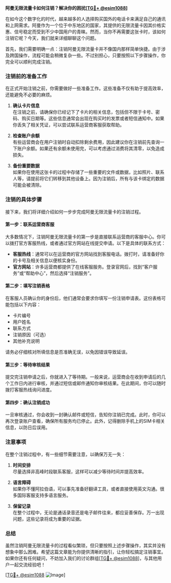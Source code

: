 **阿曼无限流量卡如何注销？解决你的困扰[[TG💪+ @esim1088](https://t.me/s/esim1088)]**

在如今这个数字化的时代，越来越多的人选择购买国外的电话卡来满足自己的通讯和上网需求。阿曼作为一个位于中东地区的国家，其提供的无限流量卡因其价格实惠、信号稳定而受到不少中国用户的青睐。然而，当你不再需要这张卡时，该如何注销它呢？今天，我们就来详细聊聊这个问题。

首先，我们需要明确一点：注销阿曼无限流量卡并不像国内那样简单快捷。由于涉及跨国操作，流程可能会稍微复杂一些。不过别担心，只要按照以下步骤操作，你完全可以顺利完成注销。

### 注销前的准备工作

在正式开始注销之前，你需要做好一些准备工作。这些准备不仅有助于提高效率，还能避免不必要的麻烦。

1. **确认卡片信息**  
   在注销之前，请确保你已经记下了卡片的相关信息，包括但不限于卡号、密码、购买日期等。这些信息通常会出现在购买时的发票或者短信通知中。如果你丢失了相关凭证，可以尝试联系运营商客服获取帮助。

2. **检查账户余额**  
   有些运营商会在用户注销时自动扣除剩余费用，因此建议你在注销前先查询一下账户余额。如果还有余额未使用完，可以考虑通过消费将其清零，以免造成损失。

3. **备份重要数据**  
   如果你在使用这张卡的过程中存储了一些重要的文件或数据，比如照片、联系人等，请提前将它们转移到其他设备上。因为注销后，所有与该卡绑定的数据可能会被清除。

### 注销的具体步骤

接下来，我们将详细介绍如何一步步完成阿曼无限流量卡的注销过程。

#### 第一步：联系运营商客服

大多数情况下，注销阿曼无限流量卡的第一步是直接联系运营商的客服中心。你可以拨打官方客服热线，或者通过官方网站在线提交申请。以下是具体的联系方式：

- **客服热线**：通常可以在运营商的官方网站找到客服电话。拨打时，请准备好你的卡号及相关信息以便核实身份。
- **官方网站**：许多运营商都提供了在线客服服务。登录官网后，找到“客户服务”或“帮助中心”，然后选择“注销服务”。

#### 第二步：填写注销表格

在客服人员确认你的身份后，他们通常会要求你填写一份注销申请表。这份表格可能包括以下内容：

- 卡片编号
- 用户姓名
- 联系方式
- 注销原因（可选）
- 其他补充说明

请务必仔细核对所填信息是否准确无误，以免因错误导致延误。

#### 第三步：等待审核结果

提交完注销申请之后，你就进入了等待期。一般来说，运营商会在收到申请后的几个工作日内进行审核，并通过短信或邮件通知你审核结果。在此期间，你可以随时拨打客服热线询问进度。

#### 第四步：确认注销成功

一旦审核通过，你会收到一封确认邮件或短信，告知你注销已完成。此时，你可以再次登录账户查看，确保所有服务均已停止。此外，记得删除手机上的SIM卡相关信息，以防日后误用。

### 注意事项

在整个注销过程中，有一些细节需要注意，以确保万无一失：

1. **时间安排**  
   尽量选择非高峰时段联系客服，这样可以减少等待时间并提高效率。

2. **语言障碍**  
   如果你不懂阿拉伯语，可以事先准备好翻译工具，或者直接使用英文沟通。很多国际客服支持多语言服务。

3. **保留记录**  
   在整个过程中，无论是通话录音还是电子邮件往来，都应妥善保存。万一出现问题，这些记录将成为重要的证据。

### 总结

虽然注销阿曼无限流量卡的过程看似繁琐，但只要按照上述步骤操作，其实并没有想象中那么困难。希望这篇文章能为你提供清晰的指引，让你轻松搞定注销事宜。如果你还有任何疑问，不妨加入我们的讨论群组[[TG💪+ @esim1088](https://t.me/s/esim1088)]，与其他用户一起交流经验吧！

[[TG💪+ @esim1088](https://t.me/s/esim1088) ![Image](https://i.postimg.cc/4NQfJmqS/Snipaste-2025-05-13-00-14-12.png)]
